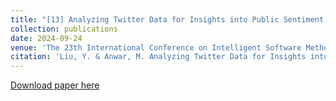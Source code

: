 ```yaml
---
title: "[13] Analyzing Twitter Data for Insights into Public Sentiment during COVID-19 Pandemic"
collection: publications
date: 2024-09-24
venue: 'The 23th International Conference on Intelligent Software Methodologies, Tools, and Techniques'
citation: 'Liu, Y. & Anwar, M. Analyzing Twitter Data for Insights into Public Sentiment during COVID-19 Pandemic'
---
```


[Download paper here]()
